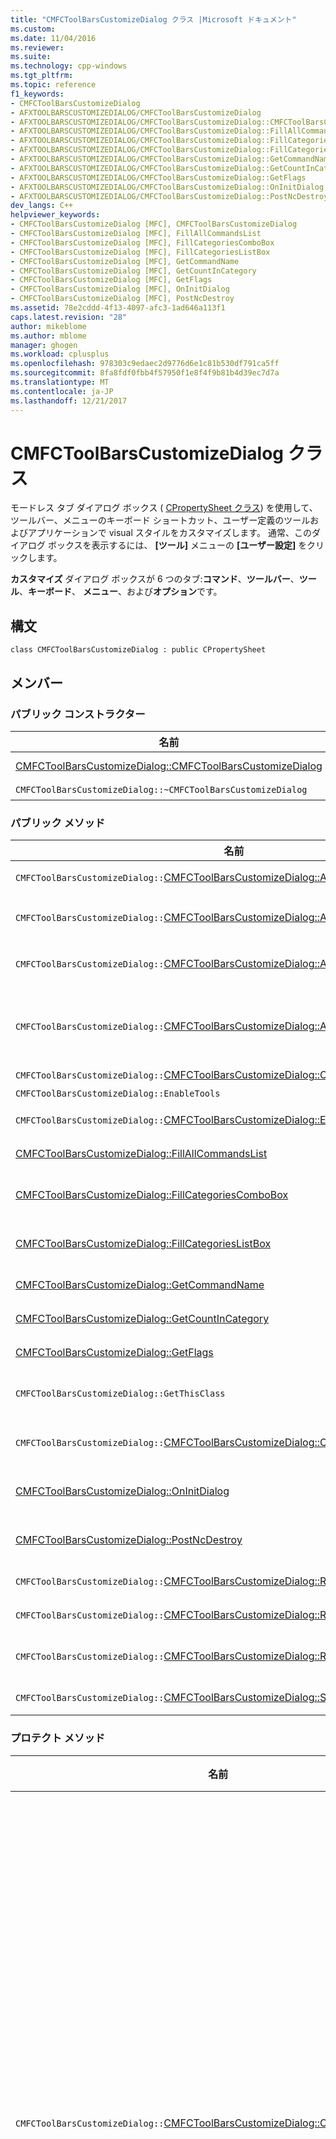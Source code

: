 ```yaml
---
title: "CMFCToolBarsCustomizeDialog クラス |Microsoft ドキュメント"
ms.custom: 
ms.date: 11/04/2016
ms.reviewer: 
ms.suite: 
ms.technology: cpp-windows
ms.tgt_pltfrm: 
ms.topic: reference
f1_keywords:
- CMFCToolBarsCustomizeDialog
- AFXTOOLBARSCUSTOMIZEDIALOG/CMFCToolBarsCustomizeDialog
- AFXTOOLBARSCUSTOMIZEDIALOG/CMFCToolBarsCustomizeDialog::CMFCToolBarsCustomizeDialog
- AFXTOOLBARSCUSTOMIZEDIALOG/CMFCToolBarsCustomizeDialog::FillAllCommandsList
- AFXTOOLBARSCUSTOMIZEDIALOG/CMFCToolBarsCustomizeDialog::FillCategoriesComboBox
- AFXTOOLBARSCUSTOMIZEDIALOG/CMFCToolBarsCustomizeDialog::FillCategoriesListBox
- AFXTOOLBARSCUSTOMIZEDIALOG/CMFCToolBarsCustomizeDialog::GetCommandName
- AFXTOOLBARSCUSTOMIZEDIALOG/CMFCToolBarsCustomizeDialog::GetCountInCategory
- AFXTOOLBARSCUSTOMIZEDIALOG/CMFCToolBarsCustomizeDialog::GetFlags
- AFXTOOLBARSCUSTOMIZEDIALOG/CMFCToolBarsCustomizeDialog::OnInitDialog
- AFXTOOLBARSCUSTOMIZEDIALOG/CMFCToolBarsCustomizeDialog::PostNcDestroy
dev_langs: C++
helpviewer_keywords:
- CMFCToolBarsCustomizeDialog [MFC], CMFCToolBarsCustomizeDialog
- CMFCToolBarsCustomizeDialog [MFC], FillAllCommandsList
- CMFCToolBarsCustomizeDialog [MFC], FillCategoriesComboBox
- CMFCToolBarsCustomizeDialog [MFC], FillCategoriesListBox
- CMFCToolBarsCustomizeDialog [MFC], GetCommandName
- CMFCToolBarsCustomizeDialog [MFC], GetCountInCategory
- CMFCToolBarsCustomizeDialog [MFC], GetFlags
- CMFCToolBarsCustomizeDialog [MFC], OnInitDialog
- CMFCToolBarsCustomizeDialog [MFC], PostNcDestroy
ms.assetid: 78e2cddd-4f13-4097-afc3-1ad646a113f1
caps.latest.revision: "28"
author: mikeblome
ms.author: mblome
manager: ghogen
ms.workload: cplusplus
ms.openlocfilehash: 978303c9edaec2d9776d6e1c81b530df791ca5ff
ms.sourcegitcommit: 8fa8fdf0fbb4f57950f1e8f4f9b81b4d39ec7d7a
ms.translationtype: MT
ms.contentlocale: ja-JP
ms.lasthandoff: 12/21/2017
---
```

# <a name="cmfctoolbarscustomizedialog-class"></a>CMFCToolBarsCustomizeDialog クラス
モードレス タブ ダイアログ ボックス ( [CPropertySheet クラス](../../mfc/reference/cpropertysheet-class.md)) を使用して、ツールバー、メニューのキーボード ショートカット、ユーザー定義のツールおよびアプリケーションで visual スタイルをカスタマイズします。 通常、このダイアログ ボックスを表示するには、 **[ツール]** メニューの **[ユーザー設定]** をクリックします。  
  
 **カスタマイズ** ダイアログ ボックスが 6 つのタブ:**コマンド**、**ツールバー**、**ツール**、**キーボード**、 **メニュー**、および**オプション**です。  
  
## <a name="syntax"></a>構文  
  
```  
class CMFCToolBarsCustomizeDialog : public CPropertySheet  
```  
  
## <a name="members"></a>メンバー  
  
### <a name="public-constructors"></a>パブリック コンストラクター  
  
|名前|説明|  
|----------|-----------------|  
|[CMFCToolBarsCustomizeDialog::CMFCToolBarsCustomizeDialog](#cmfctoolbarscustomizedialog)|`CMFCToolBarsCustomizeDialog` オブジェクトを構築します。|  
|`CMFCToolBarsCustomizeDialog::~CMFCToolBarsCustomizeDialog`|デストラクターです。|  
  
### <a name="public-methods"></a>パブリック メソッド  
  
|名前|説明|  
|----------|-----------------|  
|`CMFCToolBarsCustomizeDialog::`[CMFCToolBarsCustomizeDialog::AddButton](#addbutton)|コマンドの一覧にツール バー ボタンを挿入、**コマンド**ページ|  
|`CMFCToolBarsCustomizeDialog::`[CMFCToolBarsCustomizeDialog::AddMenu](#addmenu)|リソースと呼び出しからメニューを読み込み[CMFCToolBarsCustomizeDialog::AddMenuCommands](#addmenucommands)を追加するメニュー コマンドの一覧、**コマンド**ページ。|  
|`CMFCToolBarsCustomizeDialog::`[CMFCToolBarsCustomizeDialog::AddMenuCommands](#addmenucommands)|リソースと呼び出しからメニューを読み込み[CMFCToolBarsCustomizeDialog::AddMenuCommands](#addmenucommands)を追加するメニュー コマンドの一覧、**コマンド**ページ。|  
|`CMFCToolBarsCustomizeDialog::`[CMFCToolBarsCustomizeDialog::AddToolBar](#addtoolbar)|リソースからツールバーを読み込みます。 その後、メニューの呼び出しで各コマンドについて、 [CMFCToolBarsCustomizeDialog::AddButton](#addbutton)にコマンドの一覧で、ボタンを挿入する方法、**コマンド**指定されたカテゴリ内のページです。|  
|`CMFCToolBarsCustomizeDialog::`[CMFCToolBarsCustomizeDialog::Create](#create)|表示、**カスタマイズ** ダイアログ ボックス。|  
|`CMFCToolBarsCustomizeDialog::EnableTools`|将来使用するために予約されています。|  
|`CMFCToolBarsCustomizeDialog::`[CMFCToolBarsCustomizeDialog::EnableUserDefinedToolbars](#enableuserdefinedtoolbars)|有効または無効を使用して新しいツールバーの作成、**カスタマイズ** ダイアログ ボックス。|  
|[CMFCToolBarsCustomizeDialog::FillAllCommandsList](#fillallcommandslist)|指定された設定`CListBox`オブジェクト内のコマンドを**すべてコマンド**カテゴリ。|  
|[CMFCToolBarsCustomizeDialog::FillCategoriesComboBox](#fillcategoriescombobox)|指定された設定`CComboBox`内の各コマンド カテゴリの名前を持つオブジェクト、**カスタマイズ** ダイアログ ボックス。|  
|[CMFCToolBarsCustomizeDialog::FillCategoriesListBox](#fillcategorieslistbox)|指定された設定`CListBox`内の各コマンド カテゴリの名前を持つオブジェクト、**カスタマイズ** ダイアログ ボックス。|  
|[CMFCToolBarsCustomizeDialog::GetCommandName](#getcommandname)|指定されたコマンド ID に関連付けられている名前を取得します|  
|[CMFCToolBarsCustomizeDialog::GetCountInCategory](#getcountincategory)|指定したテキスト ラベルを持つ指定されたリスト内の項目の数を取得します。|  
|[CMFCToolBarsCustomizeDialog::GetFlags](#getflags)|ダイアログ ボックスの動作に影響するフラグのセットを取得します。|  
|`CMFCToolBarsCustomizeDialog::GetThisClass`|ポインターを取得するために、フレームワークで使用される、 [CRuntimeClass](../../mfc/reference/cruntimeclass-structure.md)このクラス型に関連付けられているオブジェクト。|  
|`CMFCToolBarsCustomizeDialog::`[CMFCToolBarsCustomizeDialog::OnEditToolbarMenuImage](#onedittoolbarmenuimage)|イメージ エディターを起動し、ユーザーがツール バー ボタンまたはメニュー項目のアイコンをカスタマイズできます。|  
|[CMFCToolBarsCustomizeDialog::OnInitDialog](#oninitdialog)|プロパティ シートの初期化処理を拡張するためにオーバーライドします。 (上書き[cpropertysheet::oninitdialog](../../mfc/reference/cpropertysheet-class.md#oninitdialog))。|  
|[CMFCToolBarsCustomizeDialog::PostNcDestroy](#postncdestroy)|ウィンドウが破棄された後に、フレームワークによって呼び出されます。 (`CPropertySheet::PostNcDestroy` をオーバーライドします)。|  
|`CMFCToolBarsCustomizeDialog::`[CMFCToolBarsCustomizeDialog::RemoveButton](#removebutton)|指定したカテゴリまたはすべてのカテゴリから、指定されたコマンド ID を持つボタンを削除します。|  
|`CMFCToolBarsCustomizeDialog::`[CMFCToolBarsCustomizeDialog::RenameCategory](#renamecategory)|カテゴリのリスト ボックス内にあるカテゴリの名前を変更、**コマンド**タブです。|  
|`CMFCToolBarsCustomizeDialog::`[CMFCToolBarsCustomizeDialog::ReplaceButton](#replacebutton)|コマンドの一覧で、ボタンが置き換えられます、**コマンド**新規ツール バー ボタン オブジェクトを持つタブです。|  
|`CMFCToolBarsCustomizeDialog::`[CMFCToolBarsCustomizeDialog::SetUserCategory](#setusercategory)|表示されるカテゴリの一覧にカテゴリを追加、**コマンド**タブです。|  
  
### <a name="protected-methods"></a>プロテクト メソッド  
  
|名前|説明|  
|----------|-----------------|  
|`CMFCToolBarsCustomizeDialog::`[CMFCToolBarsCustomizeDialog::CheckToolsValidity](#checktoolsvalidity)|ユーザー定義のツールの一覧が有効かどうかを判断するためにフレームワークによって呼び出されます。|  
|`CMFCToolBarsCustomizeDialog::`[CMFCToolBarsCustomizeDialog::OnAfterChangeTool](#onafterchangetool)|ユーザー定義のツールのプロパティを変更するときに、フレームワークによって呼び出されます。|  
|`CMFCToolBarsCustomizeDialog::`[CMFCToolBarsCustomizeDialog::OnAssignKey](#onassignkey)|指定されたキーボード ショートカットをアクションに割り当て可能かどうかを判断します。|  
|`CMFCToolBarsCustomizeDialog::`[CMFCToolBarsCustomizeDialog::OnBeforeChangeTool](#onbeforechangetool)|ユーザー定義のツールを変更できるかどうかを判断します。|  
|`CMFCToolBarsCustomizeDialog::`[CMFCToolBarsCustomizeDialog::OnInitToolsPage](#oninittoolspage)|ユーザーが選択したときに、フレームワークによって呼び出されます、**ツール** タブを要求します。|  
  
## <a name="remarks"></a>コメント  
 表示する、**カスタマイズ** ダイアログ ボックスで、作成、`CMFCToolBarsCustomizeDialog`オブジェクトと呼び出し、 [CMFCToolBarsCustomizeDialog::Create](#create)メソッドです。  
  
 中に、**カスタマイズ** ダイアログ ボックスがアクティブな場合、アプリケーションのカスタマイズのタスクにユーザーを制限する特殊なモードで動作します。  
  
## <a name="example"></a>例  
 次の例では、さまざまなメソッドを使用する方法、`CMFCToolBarsCustomizeDialog`クラスです。 例では、コマンドのリスト ボックスにツール バー ボタンを交換する方法を示しています、**コマンド** ページを使用して新しいツールバーの作成を有効にする、**カスタマイズ**ダイアログ ボックスと表示、 **カスタマイズ** ダイアログ ボックス。 このコード スニペットの一部である、 [IE デモ サンプル](../../visual-cpp-samples.md)です。  
  
 [!code-cpp[NVC_MFC_IEDemo#4](../../mfc/reference/codesnippet/cpp/cmfctoolbarscustomizedialog-class_1.cpp)]  
  
## <a name="inheritance-hierarchy"></a>継承階層  
 [CObject](../../mfc/reference/cobject-class.md)  
  
 [CCmdTarget](../../mfc/reference/ccmdtarget-class.md)  
  
 [CWnd](../../mfc/reference/cwnd-class.md)  
  
 [CPropertySheet](../../mfc/reference/cpropertysheet-class.md)  
  
 `CMFCToolBarsCustomizeDialog`   
  
## <a name="requirements"></a>必要条件  
 **ヘッダー:** afxToolBarsCustomizeDialog.h  
  
##  <a name="addbutton"></a>CMFCToolBarsCustomizeDialog::AddButton  
 コマンドの一覧にツール バー ボタンを挿入、**コマンド**ページ。  
  
```  
void AddButton(
    UINT uiCategoryId,  
    const CMFCToolBarButton& button,  
    int iInsertBefore=-1);

void AddButton(
    LPCTSTR lpszCategory,  
    const CMFCToolBarButton& button,  
    int iInsertBefore=-1);
```  
  
### <a name="parameters"></a>パラメーター  
 [入力] `uiCategoryId`  
 ボタンを挿入するカテゴリの ID を指定します。  
  
 [入力] `button`  
 挿入するボタンを指定します。  
  
 [入力] `iInsertBefore`  
 ボタンを挿入する前にあるツールバーのボタンの 0 から始まるインデックスを指定します。  
  
 [入力] `lpszCategory`  
 ボタンを挿入するカテゴリ文字列を指定します。  
  
### <a name="remarks"></a>コメント  
 `AddButton`メソッド (ID_FILE_MRU_FILE1) などの標準コマンド Id を持つボタンは無視されます、コマンドは許可されていません (を参照してください[CMFCToolBar::IsCommandPermitted](../../mfc/reference/cmfctoolbar-class.md#iscommandpermitted)) のボタンのダミーとします。  
  
 このメソッドと同じ型の新しいオブジェクトを作成する`button`(通常、 [CMFCToolBarButton クラス](../../mfc/reference/cmfctoolbarbutton-class.md)) ボタンのランタイム クラスを使用しています。 呼び出して[CMFCToolBarButton::CopyFrom](../../mfc/reference/cmfctoolbarbutton-class.md#copyfrom)をボタンのデータ メンバーをコピーし、指定したカテゴリに、コピーを挿入します。  
  
 新しいボタンを挿入すると、受信、`OnAddToCustomizePage`通知します。  
  
 場合`iInsertBefore`-1 で、カテゴリの一覧に、ボタンが追加されます。 それ以外の場合、指定したインデックス項目の前に挿入されます。  
  
### <a name="example"></a>例  
 次の例で使用する方法、`AddButton`のメソッド、`CMFCToolBarsCustomizeDialog`クラスです。 このコード スニペットの一部である、[スライダー サンプル](../../visual-cpp-samples.md)です。  
  
 [!code-cpp[NVC_MFC_Slider#1](../../mfc/reference/codesnippet/cpp/cmfctoolbarscustomizedialog-class_2.cpp)]  
  
##  <a name="addmenu"></a>CMFCToolBarsCustomizeDialog::AddMenu  
 リソースと呼び出しからメニューを読み込み[CMFCToolBarsCustomizeDialog::AddMenuCommands](#addmenucommands)を追加するメニュー コマンドの一覧、**コマンド**ページ。  
  
```  
BOOL AddMenu(UINT uiMenuResId);
```  
  
### <a name="parameters"></a>パラメーター  
 [入力] `uiMenuResId`  
 読み込むメニューのリソース ID を指定します。  
  
### <a name="return-value"></a>戻り値  
 `TRUE`メニューが正常に追加された場合それ以外の場合`FALSE`です。  
  
### <a name="remarks"></a>コメント  
 呼び出しで`AddMenuCommands`、`bPopup`は`FALSE`します。 その結果、そのメソッドでは、コマンドの一覧にサブメニューを含むメニュー項目は追加されません。 このメソッドは、コマンドの一覧に、サブメニューのメニュー項目を追加はします。  
  
##  <a name="addmenucommands"></a>CMFCToolBarsCustomizeDialog::AddMenuCommands  
 コマンドの一覧に項目を追加、**コマンド**ページを指定されたメニューのすべての項目を表します。  
  
```  
void AddMenuCommands(
    const CMenu* pMenu,  
    BOOL bPopup,  
    LPCTSTR lpszCategory=NULL,  
    LPCTSTR lpszMenuPath=NULL);
```  
  
### <a name="parameters"></a>パラメーター  
 [入力] `pMenu`  
 追加する CMenu オブジェクトへのポインター。  
  
 [入力] `bPopup`  
 コマンドの一覧に、ポップアップ メニュー項目を挿入するかどうかを指定します。  
  
 [入力] `lpszCategory`  
 メニューを挿入するカテゴリの名前。  
  
 [入力] `lpszMenuPath`  
 コマンドが表示されている場合、名前に追加されるプレフィックス、**すべてのカテゴリ** ボックスの一覧です。  
  
### <a name="remarks"></a>コメント  
 `AddMenuCommands`のすべてのメニュー項目をメソッドのループ`pMenu`です。 サブメニューを含まないメニュー項目ごとに、このメソッドを作成、 [CMFCToolBarButton クラス](../../mfc/reference/cmfctoolbarbutton-class.md)オブジェクトと呼び出し、 [CMFCToolBarsCustomizeDialog::AddButton](#addbutton)ツールバーとメニュー項目を追加する方法コマンドの一覧にボタンを**コマンド**ページ。 区切り記号は、このプロセスで無視されます。  
  
 場合`bPopup`は`TRUE`、サブメニューを含むメニュー項目ごとに、このメソッドを作成、 [CMFCToolBarMenuButton クラス](../../mfc/reference/cmfctoolbarmenubutton-class.md)オブジェクトを呼び出すことによって、コマンドのリストに挿入`AddButton`です。 それ以外の場合を含むサブメニューのメニュー項目は、コマンドの一覧には表示されません。 どちらの場合と`AddMenuCommands`メニュー項目を検出したサブメニュー呼び出し自体としてサブメニューにポインターを渡す、再帰的に、`pMenu`パラメーターとサブメニューのラベルを追加`lpszMenuPath`です。  
  
##  <a name="addtoolbar"></a>CMFCToolBarsCustomizeDialog::AddToolBar  
 リソースからツールバーを読み込みます。 その後、メニューの呼び出しで各コマンドについて、 [CMFCToolBarsCustomizeDialog::AddButton](#addbutton)にコマンドの一覧で、ボタンを挿入する方法、**コマンド**指定されたカテゴリ内のページです。  
  
```  
BOOL AddToolBar(
    UINT uiCategoryId,  
    UINT uiToolbarResId);

BOOL AddToolBar(
    LPCTSTR lpszCategory,  
    UINT uiToolbarResId);
```  
  
### <a name="parameters"></a>パラメーター  
 [入力] `uiCategoryId`  
 ツールバーを追加するカテゴリのリソース ID を指定します。  
  
 [入力] `uiToolbarResId`  
 コマンドの一覧に挿入するがコマンド、ツールバーのリソース ID を指定します。  
  
 [入力] `lpszCategory`  
 ツールバーを追加するカテゴリの名前を指定します。  
  
### <a name="return-value"></a>戻り値  
 `TRUE`メソッドが成功した場合それ以外の場合`FALSE`です。  
  
### <a name="example"></a>例  
 次の例で使用する方法、`AddToolBar`メソッドで、`CMFCToolBarsCustomizeDialog`クラスです。 このコード スニペットは、 [Word パッド サンプル](../../visual-cpp-samples.md)の一部です。  
  
 [!code-cpp[NVC_MFC_WordPad#11](../../mfc/reference/codesnippet/cpp/cmfctoolbarscustomizedialog-class_3.cpp)]  
  
### <a name="remarks"></a>コメント  
 各コマンドを表すために使用するコントロールが、 [CMFCToolBarButton クラス](../../mfc/reference/cmfctoolbarbutton-class.md)オブジェクト。 ツールバーを追加した後に置き換えることができます、ボタン、派生型のコントロールを呼び出して[CMFCToolBarsCustomizeDialog::ReplaceButton](#replacebutton)です。  
  
##  <a name="checktoolsvalidity"></a>CMFCToolBarsCustomizeDialog::CheckToolsValidity  
 ユーザー ツールの一覧の有効性を確認します。  
  
```  
virtual BOOL CheckToolsValidity(const CObList& lstTools);
```  
  
### <a name="parameters"></a>パラメーター  
 [入力] `lstTools`  
 確認するユーザー定義のツールの一覧。  
  
### <a name="return-value"></a>戻り値  
 返します`TRUE`ユーザー定義のツールの一覧は、それ以外の有効な場合`FALSE`です。 既定の実装では、常に `TRUE` を返します。  
  
### <a name="remarks"></a>コメント  
 フレームワークによって返されるユーザー定義のツールを表すオブジェクトの有効性を確認するには、このメソッドを呼び出して[CMFCToolBarsCustomizeDialog::CheckToolsValidity](#checktoolsvalidity)です。  
  
 上書き、`CheckToolsValidity`から派生したクラスのメソッド`CMFCToolBarsCustomizeDialog`ユーザーがダイアログ ボックスを閉じる前にユーザー ツールを検証するかどうか。 このメソッドが戻る場合`FALSE`、ユーザーがいずれかをクリックしたとき、**閉じる** ダイアログ ボックスまたはボタンの右上隅のボタン**閉じる** ダイアログ ボックスの右下隅で、ダイアログ ボックスが表示されます、**ツール**終了ではなくタブです。 このメソッドが戻る場合`FALSE`の外に移動するタブをクリックすると、**ツール** タブのナビゲーションは発生しません。 検証が失敗する原因となった問題をユーザーに通知を適切なメッセージ ボックスを表示する必要があります。  
  
##  <a name="cmfctoolbarscustomizedialog"></a>CMFCToolBarsCustomizeDialog::CMFCToolBarsCustomizeDialog  
 `CMFCToolBarsCustomizeDialog` オブジェクトを構築します。  
  
```  
CMFCToolBarsCustomizeDialog(
    CFrameWnd* pWndParentFrame,  
    BOOL bAutoSetFromMenus = FALSE,  
    UINT uiFlags = (AFX_CUSTOMIZE_MENU_SHADOWS | AFX_CUSTOMIZE_TEXT_LABELS | AFX_CUSTOMIZE_MENU_ANIMATIONS | AFX_CUSTOMIZE_NOHELP),  
    CList <CRuntimeClass*, CRuntimeClass*>* p listCustomPages = NULL);
```  
  
### <a name="parameters"></a>パラメーター  
 [入力] `pWndParentFrame`  
 親フレームへのポインター。 このパラメーターは `NULL` にすることはできません。  
  
 [入力] `bAutoSetFromMenus`  
 コマンドの一覧にすべてのメニューからメニュー コマンドを追加するかどうかを指定するブール値、**コマンド**ページ。 このパラメーターが場合`TRUE`、メニュー コマンドが追加されます。 それ以外の場合、メニュー コマンドは追加されません。  
  
 [入力] `uiFlags`  
 ダイアログ ボックスの動作に影響するフラグの組み合わせ。 このパラメーターには、次の値の 1 つ以上を指定できます。  
  
- `AFX_CUSTOMIZE_MENU_SHADOWS`  
  
- `AFX_CUSTOMIZE_TEXT_LABELS`  
  
- `AFX_CUSTOMIZE_MENU_ANIMATIONS`  
  
- `AFX_CUSTOMIZE_NOHELP`  
  
- `AFX_CUSTOMIZE_CONTEXT_HELP`  
  
- `AFX_CUSTOMIZE_NOTOOLS`  
  
- `AFX_CUSTOMIZE_MENUAMPERS`  
  
- `AFX_CUSTOMIZE_NO_LARGE_ICONS`  
  
 [入力] `plistCustomPages`  
 リストへのポインター`CRuntimeClass`追加のカスタム ページを指定するオブジェクト。  
  
### <a name="remarks"></a>コメント  
 `plistCustomPages`パラメーターの一覧を参照`CRuntimeClass`追加のカスタム ページを指定するオブジェクト。 コンス トラクターを使用して、ダイアログ ボックスに複数のページを追加、 [CRuntimeClass::CreateObject](../../mfc/reference/cruntimeclass-structure.md#createobject)メソッドです。 CustomPages のサンプルを複数のページを追加する例を参照してください、**カスタマイズ** ダイアログ ボックス。  
  
 渡すことができる値の詳細については、`uiFlags`パラメーターを参照してください[CMFCToolBarsCustomizeDialog::GetFlags](#getflags)です。  
  
### <a name="example"></a>例  
 次の例でのオブジェクトを作成する方法、`CMFCToolBarsCustomizeDialog`クラスです。 このコード スニペットの一部である、[カスタム ページ サンプル](../../visual-cpp-samples.md)です。  
  
 [!code-cpp[NVC_MFC_CustomPages#3](../../mfc/reference/codesnippet/cpp/cmfctoolbarscustomizedialog-class_4.cpp)]  
  
##  <a name="create"></a>CMFCToolBarsCustomizeDialog::Create  
 表示、**カスタマイズ** ダイアログ ボックス。  
  
```  
virtual BOOL Create();
```  
  
### <a name="return-value"></a>戻り値  
 `TRUE`カスタマイズのプロパティ シートが正常に作成された場合それ以外の場合`FALSE`です。  
  
### <a name="remarks"></a>コメント  
 呼び出す、`Create`メソッド、クラスを完全に初期化した後にのみです。  
  
##  <a name="enableuserdefinedtoolbars"></a>CMFCToolBarsCustomizeDialog::EnableUserDefinedToolbars  
 有効または無効を使用して新しいツールバーの作成、**カスタマイズ** ダイアログ ボックス。  
  
```  
void EnableUserDefinedToolbars(BOOL bEnable=TRUE);
```  
  
### <a name="parameters"></a>パラメーター  
 [入力] `bEnable`  
 `TRUE`ユーザー定義のツールバーで; を有効にするには`FALSE`ツールバーを無効にします。  
  
### <a name="remarks"></a>コメント  
 場合`bEnable`は`TRUE`、**新規**、**の名前を変更**と**削除**にボタンが表示される、**ツールバー**ページ。  
  
 既定では、または`bEnable`は`FALSE`、これらのボタンは表示されず、ユーザーが新しいツールバーを定義することはできません。  
  
##  <a name="fillallcommandslist"></a>CMFCToolBarsCustomizeDialog::FillAllCommandsList  
 指定された設定`CListBox`オブジェクト内のコマンドを**すべてコマンド**カテゴリ。  
  
```  
virtual void FillAllCommandsList(CListBox& wndListOfCommands) const;  
```  
  
### <a name="parameters"></a>パラメーター  
 [出力] `wndListOfCommands`  
 参照、`CListBox`を設定するオブジェクト。  
  
### <a name="remarks"></a>コメント  
 **すべてコマンド**カテゴリには、すべてのカテゴリのコマンドが含まれています。 [CMFCToolBarsCustomizeDialog::AddButton](#addbutton)メソッドが提供されているボタンに関連付けられているコマンドを追加、**すべてコマンド**のカテゴリ。  
  
 このメソッドが用意されている内容を消去`CListBox`コマンドで設定する前にオブジェクト、**すべてコマンド**カテゴリ。  
  
 `CMFCMousePropertyPage`クラスでは、このメソッドを使用して、ダブルクリック イベントのリスト ボックスに入力します。  
  
##  <a name="fillcategoriescombobox"></a>CMFCToolBarsCustomizeDialog::FillCategoriesComboBox  
 指定された設定`CComboBox`内の各コマンド カテゴリの名前を持つオブジェクト、**カスタマイズ** ダイアログ ボックス。  
  
```  
void FillCategoriesComboBox(
    CComboBox& wndCategory,  
    BOOL bAddEmpty = TRUE) const;  
```  
  
### <a name="parameters"></a>パラメーター  
 [出力] `wndCategory`  
 参照、`CComboBox`を設定するオブジェクト。  
  
 [入力] `bAddEmpty`  
 コマンドがないコンボ ボックスにカテゴリを追加するかどうかを指定するブール値。 このパラメーターが場合`TRUE`、コンボ ボックスに空のカテゴリを追加します。 それ以外の場合、空のカテゴリは追加されません。  
  
### <a name="remarks"></a>コメント  
 同様に、このメソッドは、 [CMFCToolBarsCustomizeDialog::FillCategoriesListBox](#fillcategorieslistbox)メソッドでこのメソッドが動作する点を除いて、`CComboBox`オブジェクト。  
  
 このメソッドの内容を消去していない、`CComboBox`値を設定する前にオブジェクト。 保証されます、**すべてコマンド**カテゴリは、コンボ ボックスの最終的な項目です。  
  
 使用して新しいコマンドのカテゴリを追加することができます、 [CMFCToolBarsCustomizeDialog::AddButton](#addbutton)メソッドです。 使用して既存のカテゴリの名前を変更することができます、 [CMFCToolBarsCustomizeDialog::RenameCategory](#renamecategory)メソッドです。  
  
 `CMFCToolBarsKeyboardPropertyPage`と`CMFCKeyMapDialog`クラスでは、このメソッドを使用して、キーボード マップを分類します。  
  
##  <a name="fillcategorieslistbox"></a>CMFCToolBarsCustomizeDialog::FillCategoriesListBox  
 指定された設定`CListBox`内の各コマンド カテゴリの名前を持つオブジェクト、**カスタマイズ** ダイアログ ボックス。  
  
```  
void FillCategoriesListBox(
    CListBox& wndCategory,  
    BOOL bAddEmpty = TRUE) const;  
```  
  
### <a name="parameters"></a>パラメーター  
 [出力] `wndCategory`  
 参照、`CListBox`を設定するオブジェクト。  
  
 [入力] `bAddEmpty`  
 コマンドがないリスト ボックスにカテゴリを追加するかどうかを指定するブール値。 このパラメーターは場合`TRUE`、リスト ボックスに空のカテゴリを追加します。 それ以外の場合、空のカテゴリは追加されません。  
  
### <a name="remarks"></a>コメント  
 同様に、このメソッドは、 [CMFCToolBarsCustomizeDialog::FillCategoriesComboBox](#fillcategoriescombobox)メソッドでこのメソッドが動作する点を除いて、`CListBox`オブジェクト。  
  
 このメソッドの内容を消去していない、`CListBox`値を設定する前にオブジェクト。 保証されます、**すべてコマンド**カテゴリは、リスト ボックス内の最後の項目。  
  
 使用して新しいコマンドのカテゴリを追加することができます、 [CMFCToolBarsCustomizeDialog::AddButton](#addbutton)メソッドです。 使用して既存のカテゴリの名前を変更することができます、 [CMFCToolBarsCustomizeDialog::RenameCategory](#renamecategory)メソッドです。  
  
 `CMFCToolBarsCommandsPropertyPage`クラスでは、このメソッドを使用して、各コマンドの分類に関連付けられているコマンドの一覧を表示します。  
  
##  <a name="getcommandname"></a>CMFCToolBarsCustomizeDialog::GetCommandName  
 指定されたコマンド ID に関連付けられている名前を取得します  
  
```  
LPCTSTR GetCommandName(UINT uiCmd) const;  
```  
  
### <a name="parameters"></a>パラメーター  
 [入力] `uiCmd`  
 取得するコマンドの ID。  
  
### <a name="return-value"></a>戻り値  
 指定されたコマンド ID に関連付けられている名前または`NULL`コマンドが存在しない場合。  
  
##  <a name="getcountincategory"></a>CMFCToolBarsCustomizeDialog::GetCountInCategory  
 指定したテキスト ラベルを持つ指定されたリスト内の項目の数を取得します。  
  
```  
int GetCountInCategory(
    LPCTSTR lpszItemName,  
    const CObList& lstCommands) const;  
```  
  
### <a name="parameters"></a>パラメーター  
 [入力] `lpszItemName`  
 一致するようにテキスト ラベル。  
  
 [入力] `lstCommands`  
 含むリストへの参照を`CMFCToolBarButton`オブジェクト。  
  
### <a name="return-value"></a>戻り値  
 指定した項目の数の一覧をテキスト ラベル equals`lpszItemName`です。  
  
### <a name="remarks"></a>コメント  
 指定されたオブジェクトの一覧内の各要素が型でなければなりません`CMFCToolBarButton`です。 このメソッドは比較`lpszItemName`で、 [CMFCToolBarButton::m_strText](../../mfc/reference/cmfctoolbarbutton-class.md#m_strtext)データ メンバーです。  
  
##  <a name="getflags"></a>CMFCToolBarsCustomizeDialog::GetFlags  
 ダイアログ ボックスの動作に影響するフラグのセットを取得します。  
  
```  
UINT GetFlags() const;  
```  
  
### <a name="return-value"></a>戻り値  
 ダイアログ ボックスの動作に影響するフラグのセット。  
  
### <a name="remarks"></a>コメント  
 このメソッドの値を取得、`uiFlags`コンス トラクターに渡されるパラメーター。 戻り値には、次の値の 1 つ以上を指定できます。  
  
 `AFX_CUSTOMIZE_MENU_SHADOWS`  
 メニューの影を指定することができます。  
  
 `AFX_CUSTOMIZE_TEXT_LABELS`  
 ツール バー ボタンのイメージの下にテキスト ラベルが表示されるかどうかを指定することができます。  
  
 `AFX_CUSTOMIZE_MENU_ANIMATIONS`  
 メニューのアニメーションのスタイルを指定することができます。  
  
 `AFX_CUSTOMIZE_NOHELP`  
 カスタマイズ ダイアログ ボックスから、ヘルプ ボタンを削除します。  
  
 `AFX_CUSTOMIZE_CONTEXT_HELP`  
 により、 `WS_EX_CONTEXTHELP` visual スタイル。  
  
 `AFX_CUSTOMIZE_NOTOOLS`  
 削除、**ツール**ページのカスタマイズ ダイアログ ボックスからです。 このフラグがアプリケーションで使用する場合は、有効では、`CUserToolsManager`クラスです。  
  
 `AFX_CUSTOMIZE_MENUAMPERS`  
 ボタンのキャプション、アンパサンドを含めるには、(  **&** ) 文字です。  
  
 `AFX_CUSTOMIZE_NO_LARGE_ICONS`  
 削除、**大きいアイコン**のカスタマイズ ダイアログ ボックスからオプション。  
  
 詳細については、 `WS_EX_CONTEXTHELP` visual スタイルを参照してください[拡張ウィンドウ スタイル](../../mfc/reference/styles-used-by-mfc.md#extended-window-styles)です。  
  
##  <a name="onafterchangetool"></a>CMFCToolBarsCustomizeDialog::OnAfterChangeTool  
 これが発生した後すぐには、ユーザー ツールの変更に応答します。  
  
```  
virtual void OnAfterChangeTool(CUserTool* pSelTool);
```  
  
### <a name="parameters"></a>パラメーター  
 [入力、出力] `pSelTool`  
 変更されているユーザー ツールのオブジェクトへのポインター。  
  
### <a name="remarks"></a>コメント  
 このメソッドは、ユーザーがユーザー定義のツールのプロパティを変更すると、フレームワークによって呼び出されます。 既定の実装では、何も行われません。 このメソッドから派生したクラスでオーバーライド`CMFCToolBarsCustomizeDialog`ユーザー ツールへの変更が発生した後の処理を実行します。  
  
##  <a name="onassignkey"></a>CMFCToolBarsCustomizeDialog::OnAssignKey  
 ユーザーが定義には、キーボード ショートカットを検証します。  
  
```  
virtual BOOL OnAssignKey(ACCEL* pAccel);
```  
  
### <a name="parameters"></a>パラメーター  
 [入力、出力] `pAccel`  
 として表現される提案されたキーの割り当てへのポインター、 [ACCEL](http://msdn.microsoft.com/library/windows/desktop/ms646340)構造体。  
  
### <a name="return-value"></a>戻り値  
 `TRUE`キーを割り当てることができる場合、または`FALSE`場合は、キーを割り当てることができません。 既定の実装では、常に `TRUE` を返します。  
  
### <a name="remarks"></a>コメント  
 ユーザーが新しいキーボード ショートカットを割り当てるか、またはユーザーとしてのキーボード ショートカットを検証するには、それを定義するときに、余分な処理を実行する派生クラスでこのメソッドをオーバーライドします。 ショートカットが割り当てられていることを防ぐために返す`FALSE`です。 またメッセージ ボックスを表示またはそれ以外の場合、キーボード ショートカットが拒否された理由のためのユーザーに通知する必要があります。  
  
##  <a name="onbeforechangetool"></a>CMFCToolBarsCustomizeDialog::OnBeforeChangeTool  
 カスタムの処理、ユーザー ツールに変化したとき、ユーザーが変更を適用を実行します。  
  
```  
virtual void OnBeforeChangeTool(CUserTool* pSelTool);
```  
  
### <a name="parameters"></a>パラメーター  
 [入力、出力] `pSelTool`  
 置換しようとするは、ユーザー ツールのオブジェクトへのポインター。  
  
### <a name="remarks"></a>コメント  
 ユーザー定義のツールのプロパティを変更しようと、このメソッドは、フレームワークによって呼び出されます。 既定の実装では、何も行われません。 上書き、`OnBeforeChangeTool`から派生したクラスのメソッド`CMFCToolBarsCustomizeDialog`リソースを解放するなど、ユーザー ツールへの変更が発生する前に、処理を実行する場合を`pSelTool`を使用します。  
  
##  <a name="onedittoolbarmenuimage"></a>CMFCToolBarsCustomizeDialog::OnEditToolbarMenuImage  
 イメージ エディターを起動し、ユーザーがツール バー ボタンまたはメニュー項目のアイコンをカスタマイズできます。  
  
```  
virtual BOOL OnEditToolbarMenuImage(
    CWnd* pWndParent,  
    CBitmap& bitmap,  
    int nBitsPerPixel);
```  
  
### <a name="parameters"></a>パラメーター  
 [入力] `pWndParent`  
 親ウィンドウへのポインター。  
  
 [入力] `bitmap`  
 オブジェクトへの参照、ビットマップを編集することです。  
  
 [入力] `nBitsPerPixel`  
 ビットマップのピクセルあたりのビット単位の色の解像度。  
  
### <a name="return-value"></a>戻り値  
 `TRUE`変更がコミットされている場合それ以外の場合`FALSE`です。 既定の実装は、ダイアログ ボックスを表示しを返します`TRUE`、ユーザーがクリックした場合**OK**、または`FALSE`、ユーザーがクリックした場合**キャンセル**または**閉じる**ボタンをクリックします。  
  
### <a name="remarks"></a>コメント  
 ユーザー イメージ エディターの実行時に、このメソッドは、フレームワークによって呼び出されます。 既定の実装で、表示[[CMFCImageEditorDialog クラス](../../mfc/reference/cmfcimageeditordialog-class.md)] ダイアログ ボックス。 オーバーライド`OnEditToolbarMenuImage`カスタム イメージ エディターを使用して派生クラスでします。  
  
##  <a name="oninitdialog"></a>CMFCToolBarsCustomizeDialog::OnInitDialog  
 プロパティ シートの初期化処理を拡張するためにオーバーライドします。  
  
```  
virtual BOOL OnInitDialog();
```  
  
### <a name="return-value"></a>戻り値  
 呼び出しの結果、 [cpropertysheet::oninitdialog](../../mfc/reference/cpropertysheet-class.md#oninitdialog)メソッドです。  
  
### <a name="remarks"></a>コメント  
 このメソッドが基底クラスの実装を拡張[cpropertysheet::oninitdialog](../../mfc/reference/cpropertysheet-class.md#oninitdialog)、表示することによって、**閉じる**ボタン、および移動することによって、ダイアログ ボックスが現在の画面サイズに収まることを確認して、**ヘルプ** ダイアログ ボックスの左下隅にボタンをクリックします。  
  
##  <a name="oninittoolspage"></a>CMFCToolBarsCustomizeDialog::OnInitToolsPage  
 フレームワークからの通知を処理する、**ツール**ページが初期化しようとしています。  
  
```  
virtual void OnInitToolsPage();
```  
  
### <a name="remarks"></a>コメント  
 既定の実装では、何も行われません。 この通知を処理する派生クラスでこのメソッドをオーバーライドします。  
  
##  <a name="postncdestroy"></a>CMFCToolBarsCustomizeDialog::PostNcDestroy  
 ウィンドウが破棄された後に、フレームワークによって呼び出されます。  
  
```  
virtual void PostNcDestroy();
```  
  
### <a name="remarks"></a>コメント  
 このメソッドが基底クラスの実装を拡張`CPropertySheet::PostNcDestroy`、以前のモードにアプリケーションを復元しています。  
  
 [CMFCToolBarsCustomizeDialog::Create](#create)メソッドは、カスタマイズのタスクにユーザーを制限する特殊なモードでアプリケーションを配置します。  
  
##  <a name="removebutton"></a>CMFCToolBarsCustomizeDialog::RemoveButton  
 指定したカテゴリまたはすべてのカテゴリから、指定されたコマンド ID を持つボタンを削除します。  
  
```  
int RemoveButton(
    UINT uiCategoryId,  
    UINT uiCmdId);

int RemoveButton(
    LPCTSTR lpszCategory,  
    UINT uiCmdId);
```  
  
### <a name="parameters"></a>パラメーター  
 [入力] `uiCategoryId`  
 ボタンを削除するカテゴリの ID を指定します。  
  
 [入力] `uiCmdId`  
 ボタンのコマンド ID を指定します。  
  
 [入力] `lpszCategory`  
 ボタンを削除するカテゴリの名前を指定します。  
  
### <a name="return-value"></a>戻り値  
 削除のボタン、または指定したカテゴリで、指定されたコマンド ID が見つからなかった場合は-1 の 0 から始まるインデックス。 場合`uiCategoryId`-1 で、戻り値は 0 です。  
  
### <a name="remarks"></a>コメント  
 このメソッドとセットの最初のオーバー ロードを呼び出すすべてのカテゴリから、ボタンを削除、 `uiCategoryId` -1 です。  
  
##  <a name="renamecategory"></a>CMFCToolBarsCustomizeDialog::RenameCategory  
 カテゴリのリスト ボックス内にあるカテゴリの名前を変更、**コマンド**ページ。  
  
```  
BOOL RenameCategory(
    LPCTSTR lpszCategoryOld,  
    LPCTSTR lpszCategoryNew);
```  
  
### <a name="parameters"></a>パラメーター  
 [入力] `lpszCategoryOld`  
 変更するカテゴリ名。  
  
 [入力] `lpszCategoryNew`  
 新しいカテゴリ名。  
  
### <a name="return-value"></a>戻り値  
 `TRUE`メソッドが成功した場合それ以外の場合`FALSE`です。  
  
### <a name="remarks"></a>コメント  
 カテゴリ名は一意である必要があります。  
  
##  <a name="replacebutton"></a>CMFCToolBarsCustomizeDialog::ReplaceButton  
 コマンドのリスト ボックスにツール バー ボタンを置き換える、**コマンド**ページ。  
  
```  
void ReplaceButton(
    UINT uiCmd,  
    const CMFCToolBarButton& button);
```  
  
### <a name="parameters"></a>パラメーター  
 [入力] `uiCmd`  
 置き換えられる ボタンのコマンドを指定します。  
  
 [入力] `button`  
 A`const`古い ボタンの代わりをツール バー ボタンのオブジェクトへの参照。  
  
### <a name="remarks"></a>コメント  
 ときに[CMFCToolBarsCustomizeDialog::AddMenu](#addmenu)、 [CMFCToolBarsCustomizeDialog::AddMenuCommands](#addmenucommands)、または[CMFCToolBarsCustomizeDialog::AddToolBar](#addtoolbar)を追加します。コマンドを**コマンド**ページで、コマンドがの形式である、 [CMFCToolBarButton クラス](../../mfc/reference/cmfctoolbarbutton-class.md)オブジェクト (または[CMFCToolBarMenuButton クラス](../../mfc/reference/cmfctoolbarmenubutton-class.md)メニュー オブジェクトによって追加されるサブメニューを含む項目`AddMenuCommands`)。 フレームワークでは、これらのコマンドを自動的に追加する 3 つのメソッドも呼び出します。 代わりに、派生型で表現するためのコマンドを実行する場合に、呼び出す`ReplaceButton`を渡して、派生型のボタンをクリックします。  
  
### <a name="example"></a>例  
 次の例で使用する方法、`ReplaceButton`メソッドで、`CMFCToolBarsCustomizeDialog`クラスです。 このコード スニペットの一部である、 [Visual Studio のデモ サンプル](../../visual-cpp-samples.md)です。  
  
 [!code-cpp[NVC_MFC_VisualStudioDemo#34](../../mfc/codesnippet/cpp/cmfctoolbarscustomizedialog-class_5.cpp)]  
  
##  <a name="setusercategory"></a>CMFCToolBarsCustomizeDialog::SetUserCategory  
 カテゴリの一覧でカテゴリを指定します、**コマンド**ページは、ユーザーのカテゴリ。 呼び出す前に、この関数を呼び出す必要があります[CMFCToolBarsCustomizeDialog::Create](#create)です。  
  
```  
BOOL SetUserCategory(LPCTSTR lpszCategory);
```  
  
### <a name="parameters"></a>パラメーター  
 [入力] `lpszCategory`  
 カテゴリの名前。  
  
### <a name="return-value"></a>戻り値  
 `TRUE`メソッドが成功した場合それ以外の場合`FALSE`です。  
  
### <a name="remarks"></a>コメント  
 現在、ユーザーのカテゴリの設定は、フレームワークによって使用されていません。  
  
## <a name="see-also"></a>参照  
 [階層図](../../mfc/hierarchy-chart.md)   
 [クラス](../../mfc/reference/mfc-classes.md)   
 [CPropertySheet クラス](../../mfc/reference/cpropertysheet-class.md)
